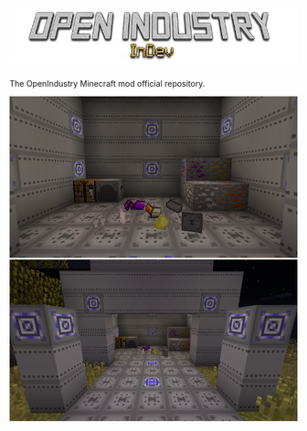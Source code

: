 ![OpenIndustry](https://raw.githubusercontent.com/Auswel/auswel.github.io/master/images/modbanners/INDEV.png)
====

The OpenIndustry Minecraft mod official repository. 

![Screenshot 01 of 0.9.5](/Screenshots/0.9.5/0.9.5_01.png?raw=true "Screenshot 01 of 0.9.5")
![Screenshot 02 of 0.9.5](/Screenshots/0.9.5/0.9.5_02.png?raw=true "Screenshot 02 of 0.9.5")
